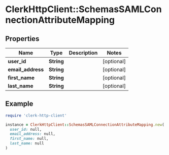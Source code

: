 # ClerkHttpClient::SchemasSAMLConnectionAttributeMapping

## Properties

| Name | Type | Description | Notes |
| ---- | ---- | ----------- | ----- |
| **user_id** | **String** |  | [optional] |
| **email_address** | **String** |  | [optional] |
| **first_name** | **String** |  | [optional] |
| **last_name** | **String** |  | [optional] |

## Example

```ruby
require 'clerk-http-client'

instance = ClerkHttpClient::SchemasSAMLConnectionAttributeMapping.new(
  user_id: null,
  email_address: null,
  first_name: null,
  last_name: null
)
```

